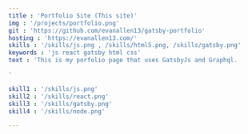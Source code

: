 ```yaml
---
title : 'Portfolio Site (This site)'
img : '/projects/portfolio.png'
git : 'https://github.com/evanallen13/gatsby-portfolio'
hosting : 'https://evanallen13.com/'
skills : '/skills/js.png , /skills/html5.png, /skills/gatsby.png'
keywords : 'js react gatsby html css'
text : 'This is my porfolio page that uses GatsbyJs and Graphql. 

'

skill1 : '/skills/js.png'
skill2 : '/skills/react.png'
skill3 : '/skills/gatsby.png'
skill4 : '/skills/node.png'

---
```



